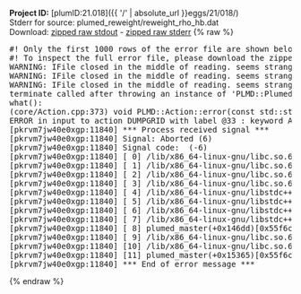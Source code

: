**Project ID:** [plumID:21.018]({{ '/' | absolute_url }}eggs/21/018/)  
Stderr for source:  plumed_reweight/reweight_rho_hb.dat   
Download: [zipped raw stdout](reweight_rho_hb.dat.plumed_master.stdout.txt.zip) - [zipped raw stderr](reweight_rho_hb.dat.plumed_master.stderr.txt.zip) 
{% raw %}
<pre>
#! Only the first 1000 rows of the error file are shown below
#! To inspect the full error file, please download the zipped raw stderr file above
WARNING: IFile closed in the middle of reading. seems strange!
WARNING: IFile closed in the middle of reading. seems strange!
WARNING: IFile closed in the middle of reading. seems strange!
terminate called after throwing an instance of 'PLMD::Plumed::ExceptionError'
what():
(core/Action.cpp:373) void PLMD::Action::error(const std::string&) const
ERROR in input to action DUMPGRID with label @33 : keyword ARG is compulsory for this action
[pkrvm7jw40e0xgp:11840] *** Process received signal ***
[pkrvm7jw40e0xgp:11840] Signal: Aborted (6)
[pkrvm7jw40e0xgp:11840] Signal code:  (-6)
[pkrvm7jw40e0xgp:11840] [ 0] /lib/x86_64-linux-gnu/libc.so.6(+0x45330)[0x7feb78445330]
[pkrvm7jw40e0xgp:11840] [ 1] /lib/x86_64-linux-gnu/libc.so.6(pthread_kill+0x11c)[0x7feb7849eb2c]
[pkrvm7jw40e0xgp:11840] [ 2] /lib/x86_64-linux-gnu/libc.so.6(gsignal+0x1e)[0x7feb7844527e]
[pkrvm7jw40e0xgp:11840] [ 3] /lib/x86_64-linux-gnu/libc.so.6(abort+0xdf)[0x7feb784288ff]
[pkrvm7jw40e0xgp:11840] [ 4] /lib/x86_64-linux-gnu/libstdc++.so.6(+0xa5ff5)[0x7feb788a5ff5]
[pkrvm7jw40e0xgp:11840] [ 5] /lib/x86_64-linux-gnu/libstdc++.so.6(+0xbb0da)[0x7feb788bb0da]
[pkrvm7jw40e0xgp:11840] [ 6] /lib/x86_64-linux-gnu/libstdc++.so.6(_ZSt10unexpectedv+0x0)[0x7feb788a5a55]
[pkrvm7jw40e0xgp:11840] [ 7] /lib/x86_64-linux-gnu/libstdc++.so.6(+0xa5a6f)[0x7feb788a5a6f]
[pkrvm7jw40e0xgp:11840] [ 8] plumed_master(+0x146dd)[0x55f6c1f736dd]
[pkrvm7jw40e0xgp:11840] [ 9] /lib/x86_64-linux-gnu/libc.so.6(+0x2a1ca)[0x7feb7842a1ca]
[pkrvm7jw40e0xgp:11840] [10] /lib/x86_64-linux-gnu/libc.so.6(__libc_start_main+0x8b)[0x7feb7842a28b]
[pkrvm7jw40e0xgp:11840] [11] plumed_master(+0x15365)[0x55f6c1f74365]
[pkrvm7jw40e0xgp:11840] *** End of error message ***
</pre>
{% endraw %}
